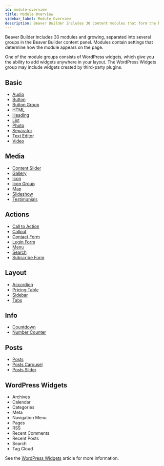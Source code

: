 ```yaml
---
id: module-overview
title: Module Overview
sidebar_label: Module Overview
description: Beaver Builder includes 30 content modules that form the building blocks of adding content to your layouts.
---
```


Beaver Builder includes 30 modules and growing, separated into several groups in the Beaver Builder content panel. Modules contain settings that determine how the module appears on the page.

One of the module groups consists of WordPress widgets, which give you the ability to add widgets anywhere in your layout. The WordPress Widgets group may include widgets created by third-party plugins.

## Basic

* [Audio](/beaver-builder/layouts/modules/audio.md)
* [Button](/beaver-builder/layouts/modules/button/button.md)
* [Button Group](/beaver-builder/layouts/modules/button-group.md)
* [HTML](/beaver-builder/layouts/modules/html.md)
* [Heading](/beaver-builder/layouts/modules/heading.md)
* [List](/beaver-builder/layouts/modules/list.md)
* [Photo](/beaver-builder/layouts/modules/photo/photo.md)
* [Separator](/beaver-builder/layouts/modules/separator.md)
* [Text Editor](/beaver-builder/layouts/modules/text.md)
* [Video](/beaver-builder/layouts/modules/video/video.md)

## Media

* [Content Slider](/beaver-builder/layouts/modules/content-slider.md)
* [Gallery](/beaver-builder/layouts/modules/gallery/gallery.md)
* [Icon](/beaver-builder/layouts/modules/icon-and-icon-group.md)
* [Icon Group](/beaver-builder/layouts/modules/icon-and-icon-group.md)
* [Map](/beaver-builder/layouts/modules/map.md)
* [Slideshow](/beaver-builder/layouts/modules/slideshow.md)
* [Testimonials](/beaver-builder/layouts/modules/testimonials.md)

## Actions

* [Call to Action](/beaver-builder/layouts/modules/callout-and-call-to-action#call-to-action-module-settings)
* [Callout](/beaver-builder/layouts/modules/callout-and-call-to-action#callout-module-settings)
* [Contact Form](/beaver-builder/layouts/modules/contact-form/contact-form.md)
* [Login Form](/beaver-builder/layouts/modules/login-form.md)
* [Menu](/beaver-builder/layouts/modules/menu/menu.md)
* [Search](/beaver-builder/layouts/modules/search/search.md)
* [Subscribe Form](/beaver-builder/layouts/modules/subscribe-form/subscribe-form.md)

## Layout

* [Accordion](/beaver-builder/layouts/modules/accordion/accordion.md)
* [Pricing Table](/beaver-builder/layouts/modules/pricing-table.md)
* [Sidebar](/beaver-builder/layouts/modules/sidebar.md)
* [Tabs](/beaver-builder/layouts/modules/tabs/tabs.md)

## Info

* [Countdown](/beaver-builder/layouts/modules/countdown.md)
* [Number Counter](/beaver-builder/layouts/modules/number-counter.md)

## Posts

* [Posts](/beaver-builder/layouts/modules/posts/posts.md)
* [Posts Carousel](/beaver-builder/layouts/modules/posts/posts-carousel.md)
* [Posts Slider](/beaver-builder/layouts/modules/posts/posts-slider.md)

## WordPress Widgets

* Archives
* Calendar
* Categories
* Meta
* Navigation Menu
* Pages
* RSS
* Recent Comments
* Recent Posts
* Search
* Tag Cloud

See the [WordPress Widgets](/beaver-builder/layouts/modules/wordpress-widgets.md) article for more information.
